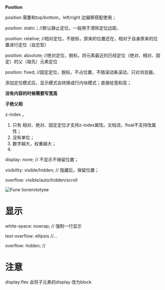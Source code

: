 **Position** 



position 需要和top/bottom，left/right 边偏移搭配使用；



position: static；//默认静止定位，一般用于清除定位边距，

position: relative; //相对定位，不脱标，原来的位置还在，相对于自身原来的位置进行定位（自恋型）

position: absolute; //绝对定位，脱标，将元素最近的已经定位（绝对、相对、固定）的父（祖先）元素定位

position: fixed; //固定定位，脱标，不占位置，不随滚动条滚动，只对浏览器。



添加定位模式后，显示模式会转换成行内块模式；直接给宽和高；



**没有内容的时候需要写宽高**



**子绝父相**



z-index ，

1. 只有 相对、绝对、固定定位才支持z-index属性。文档流，float不支持改属性；
2. 没有单位；
3. 数字越大，权重越大；
4. 







display: none; // 不显示不保留位置；

visibility: visible/hidden; // 隐藏后，保留位置；

overflow: visible/auto/hidden/scroll  

![Fune tionerototyee](https://raw.githubusercontent.com/gaox-dev/Pics/main/2022/10/Fune%20tionerototyeew1TkDS.webp)

#  显示 



white-space: nowrap; // 强制一行显示

text-overflow: ellipsis //...

overflow: hidden; //



# 注意

display:flex 会将子元素的display 改为block